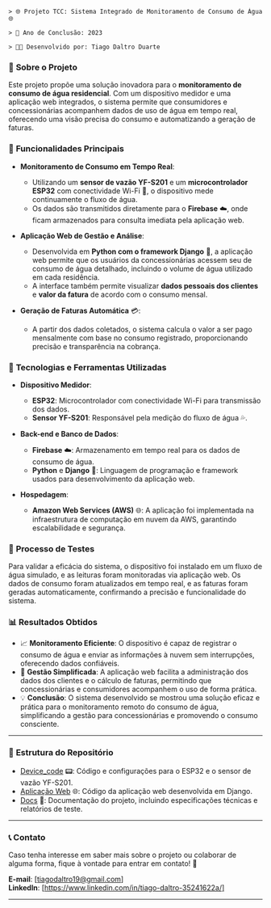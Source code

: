 
```
> 🌐 Projeto TCC: Sistema Integrado de Monitoramento de Consumo de Água 🌐  

> 📅 Ano de Conclusão: 2023

> 👨‍💻 Desenvolvido por: Tiago Daltro Duarte

```

### 📖 **Sobre o Projeto**

Este projeto propõe uma solução inovadora para o **monitoramento de consumo de água residencial**. Com um dispositivo medidor e uma aplicação web integrados, o sistema permite que consumidores e concessionárias acompanhem dados de uso de água em tempo real, oferecendo uma visão precisa do consumo e automatizando a geração de faturas.

### 🚀 **Funcionalidades Principais**

- **Monitoramento de Consumo em Tempo Real**: 
  - Utilizando um **sensor de vazão YF-S201** e um **microcontrolador ESP32** com conectividade Wi-Fi 📶, o dispositivo mede continuamente o fluxo de água.
  - Os dados são transmitidos diretamente para o **Firebase** ☁️, onde ficam armazenados para consulta imediata pela aplicação web.

- **Aplicação Web de Gestão e Análise**:
  - Desenvolvida em **Python com o framework Django** 🐍, a aplicação web permite que os usuários da concessionárias acessem seu de consumo de água detalhado, incluindo o volume de água utilizado em cada residência.
  - A interface também permite visualizar **dados pessoais dos clientes** e **valor da fatura** de acordo com o consumo mensal.

- **Geração de Faturas Automática** 💳:
  - A partir dos dados coletados, o sistema calcula o valor a ser pago mensalmente com base no consumo registrado, proporcionando precisão e transparência na cobrança.

### 🔧 **Tecnologias e Ferramentas Utilizadas**

- **Dispositivo Medidor**:
  - **ESP32**: Microcontrolador com conectividade Wi-Fi para transmissão dos dados.
  - **Sensor YF-S201**: Responsável pela medição do fluxo de água 💦.
  
- **Back-end e Banco de Dados**:
  - **Firebase** ☁️: Armazenamento em tempo real para os dados de consumo de água.
  - **Python** e **Django** 🐍: Linguagem de programação e framework usados para desenvolvimento da aplicação web.

- **Hospedagem**:
  - **Amazon Web Services (AWS)** 🌐: A aplicação foi implementada na infraestrutura de computação em nuvem da AWS, garantindo escalabilidade e segurança.

### 🧪 **Processo de Testes**

Para validar a eficácia do sistema, o dispositivo foi instalado em um fluxo de água simulado, e as leituras foram monitoradas via aplicação web. Os dados de consumo foram atualizados em tempo real, e as faturas foram geradas automaticamente, confirmando a precisão e funcionalidade do sistema.

### 📊 **Resultados Obtidos**

- 📈 **Monitoramento Eficiente**: O dispositivo é capaz de registrar o consumo de água e enviar as informações à nuvem sem interrupções, oferecendo dados confiáveis.
- 📝 **Gestão Simplificada**: A aplicação web facilita a administração dos dados dos clientes e o cálculo de faturas, permitindo que concessionárias e consumidores acompanhem o uso de forma prática.
- 💡 **Conclusão**: O sistema desenvolvido se mostrou uma solução eficaz e prática para o monitoramento remoto do consumo de água, simplificando a gestão para concessionárias e promovendo o consumo consciente.

---

### 📂 **Estrutura do Repositório**

- [Device_code](https://github.com/Ti7801/SistemaIntegradoDeMonitoramentoDeConsumoDeAguaResidencial/tree/609e9c8fb474c2060b7c2885de116026bfcf6d58/CODIGO_PROTOTIPO_DE_MEDICAO/MONITORAMENTO_SENSOR_INTELIGENTE) 📟: Código e configurações para o ESP32 e o sensor de vazão YF-S201.
- [Aplicação Web](https://github.com/Ti7801/SistemaIntegradoDeMonitoramentoDeConsumoDeAguaResidencial/tree/609e9c8fb474c2060b7c2885de116026bfcf6d58/APLICACAO_WEB) 🌐: Código da aplicação web desenvolvida em Django.
- [Docs](https://repositorio.ifpb.edu.br/jspui/bitstream/177683/2926/1/Tiago%20Daltro%20Duarte%20-%20Sistema%20integrado%20de%20monitoramento%20de%20consumo%20de%20%C3%A1gua%20residencial%20-%20Copia.pdf) 📑: Documentação do projeto, incluindo especificações técnicas e relatórios de teste.

---

### 📞 **Contato**

Caso tenha interesse em saber mais sobre o projeto ou colaborar de alguma forma, fique à vontade para entrar em contato! 🚀

**E-mail**: [tiagodaltro19@gmail.com]  
**LinkedIn**: [https://www.linkedin.com/in/tiago-daltro-35241622a/]

---

